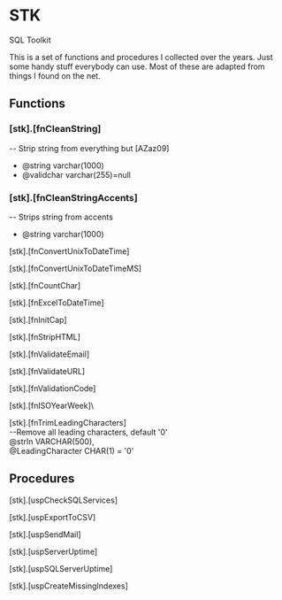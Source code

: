 # STK
SQL Toolkit

This is a set of functions and procedures I collected over the years. 
Just some handy stuff everybody can use. 
Most of these are adapted from things I found on the net.

## Functions

### [stk].[fnCleanString]
-- Strip string from everything but [AZaz09]
- @string varchar(1000)
- @validchar varchar(255)=null

### [stk].[fnCleanStringAccents]
-- Strips string from accents
- @string varchar(1000)

[stk].[fnConvertUnixToDateTime] 

[stk].[fnConvertUnixToDateTimeMS] 

[stk].[fnCountChar] 

[stk].[fnExcelToDateTime]

[stk].[fnInitCap] 

[stk].[fnStripHTML]

[stk].[fnValidateEmail] 

[stk].[fnValidateURL]

[stk].[fnValidationCode]

[stk].[fnISOYearWeek]\

[stk].[fnTrimLeadingCharacters]\
--Remove all leading characters, default '0'\
@strIn VARCHAR(500),\
@LeadingCharacter CHAR(1) = '0'


## Procedures

[stk].[uspCheckSQLServices]

[stk].[uspExportToCSV]

[stk].[uspSendMail]

[stk].[uspServerUptime]

[stk].[uspSQLServerUptime]

[stk].[uspCreateMissingIndexes]

